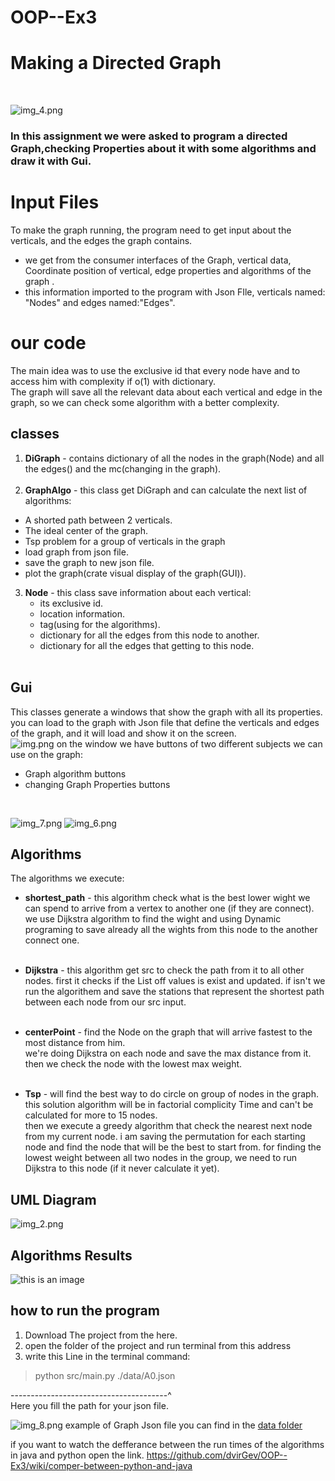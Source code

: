 ﻿# OOP--Ex3

# Making a Directed Graph
<br /> 

![img_4.png](img_4.png)
### In this assignment we were asked to program a directed Graph,checking Properties about it with some algorithms and draw it with Gui. 



# Input Files <br />
To make the graph running, the program need to get input about the verticals, and the edges the graph contains.

- we get from the consumer interfaces of the Graph, vertical data, Coordinate position of vertical, edge properties and algorithms of the graph .
- this information imported to the program with Json FIle, verticals named: "Nodes" and edges named:"Edges".
<photo>

# our code <br />
The main idea was to use the exclusive id that every node have and to access him with complexity if o(1) with dictionary.<br />
The graph will save all the relevant data about each vertical and edge in the graph, so we can check some algorithm with a better complexity.

## classes <br />
1. **DiGraph** - contains dictionary of all the nodes in the graph(Node) and all the edges() and the mc(changing in the graph).
   <br /><br />
2. **GraphAlgo** - this class get DiGraph and can calculate the next list of algorithms:
- A shorted path between 2 verticals.
- The ideal center of the graph.
- Tsp problem for a group of verticals in the graph
- load graph from json file.
- save the graph to new json file.
- plot the graph(crate visual display of the graph(GUI)).
  <br />
3. **Node** - this class save information about each vertical:
   - its exclusive id.
   - location information.
   - tag(using for the algorithms).
   - dictionary for all the edges from this node to another.
   - dictionary for all the edges that getting to this node.                
     <br />
   
 
## Gui <br />
This classes generate a windows that show the graph with all its properties.<br />
<photo>
you can load to the graph with Json file that define the verticals and edges of the graph, and it will load and show it on the screen.
<br />
![img.png](img.png)
on the window we have buttons of two different subjects we can use on the graph:
- Graph algorithm buttons
- changing Graph Properties buttons
<br />

![img_7.png](img_7.png)
![img_6.png](img_6.png)

## Algorithms<br />

The algorithms we execute:

- **shortest_path** - this algorithm check what is the best lower wight we can spend to arrive from a vertex to another one (if they are connect).
  we use Dijkstra algorithm to find the wight and using Dynamic programing to save already all the wights from this node to the another connect one. <br /><br />
- **Dijkstra** - this algorithm get src to check the path from it to all other nodes. first it checks if the List off values is exist and updated. if isn't we run the algorithem and save the stations that represent the shortest path between each node from our src input.<br /><br />
- **centerPoint** - find the Node on the graph that will arrive fastest to the most distance from him. <br />
we're doing Dijkstra on each node and save the max distance from it. then we check the node with the lowest max weight. <br /><br />

- **Tsp** - will find the best way to do circle on group of nodes in the graph. 
  this solution algorithm will be in factorial complicity Time and can't be calculated for more to 15 nodes. <br />
  then we execute a greedy algorithm that check the nearest next node from my current node.
  i am saving the permutation for each starting node and find the node that will be the best to start from.
  for finding the lowest weight between all two nodes in the group, we need to run Dijkstra to this node (if it never calculate it yet).
  
## UML Diagram <br />
![img_2.png](img_2.png)

## Algorithms Results<br />
![this is an image](https://i.ibb.co/yftKZ9d/result.png) <br />
## how to run the program <br />

1. Download The project from the here. <br />
2. open the folder of the project and run terminal from this address <br />
3. write this Line in the terminal command: <br />

> python src/main.py ./data/A0.json

---------------------------------------^<br />
Here you fill the path for your json file.

![img_8.png](img_8.png)
example of Graph Json file you can find in the [data folder](https://github.com/dvirGev/OOP--Ex3/tree/main/data)  <br />
   
if you want to watch the defferance between the run times of the algorithms in java and python open the link. 
https://github.com/dvirGev/OOP--Ex3/wiki/comper-between-python-and-java



